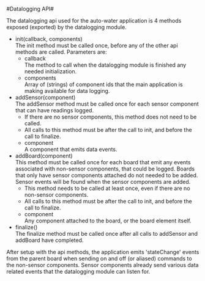 #Datalogging API#

The datalogging api used for the auto-water application is 4 methods exposed (exported) by the datalogging module.

* init(callback, components)</br>
The init method must be called once, before any of the other api methods are called.  Parameters are:
  * callback</br>
The method to call when the datalogging module is finished any needed initialization.
  * components</br>
Array of (strings) of component ids that the main application is making available for data logging.
* addSensor(component)</br>
The addSensor method must be called once for each sensor component that can have readings logged.
  * If there are no sensor components, this method does not need to be called.
  * All calls to this method must be after the call to init, and before the call to finalize.
  * component</br>
A component that emits data events.
* addBoard(component)</br>
This method must be called once for each board that emit any events associated with non-sensor components, that could be logged.  Boards that only have sensor components attached do not needed to be added.  Sensor events will be found when the sensor components are added.
  * This method needs to be called at least once, even if there are no non-sensor components.
  * All calls to this method must be after the call to init, and before the call to finalize.
  * component</br>
Any component attached to the board, or the board element itself.
* finalize()</br>
The finalize method must be called once after all calls to addSensor and addBoard have completed.

After setup with the api methods, the application emits 'stateChange' events from the parent board when sending on and off (or aliased) commands to the non-sensor components.  Sensor components already send various data related events that the datalogging module can listen for.
